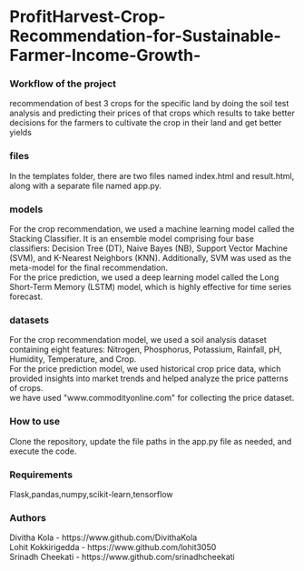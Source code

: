 # ProfitHarvest-Crop-Recommendation-for-Sustainable-Farmer-Income-Growth-
<h3>Workflow of the project</h3>
recommendation of best 3 crops for the specific land by doing the soil test analysis and predicting their prices of that crops which results to take better decisions for the farmers to cultivate the crop in their land and get better yields
<br>
<h3>files</h3>
In the templates folder, there are two files named index.html and result.html, along with a separate file named app.py.
<br>
<h3>models</h3>
For the crop recommendation, we used a machine learning model called the Stacking Classifier. It is an ensemble model comprising four base classifiers: Decision Tree (DT), Naive Bayes (NB), Support Vector Machine (SVM), and K-Nearest Neighbors (KNN). Additionally, SVM was used as the meta-model for the final recommendation.
<br>
For the price prediction, we used a deep learning model called the Long Short-Term Memory (LSTM) model, which is highly effective for time series forecast.
<br>
<h3>datasets</h3>
For the crop recommendation model, we used a soil analysis dataset containing eight features: Nitrogen, Phosphorus, Potassium, Rainfall, pH, Humidity, Temperature, and Crop.
<br>
For the price prediction model, we used historical crop price data, which provided insights into market trends and helped analyze the price patterns of crops.
<br>
we have used "www.commodityonline.com" for collecting the price dataset.
<h3>How to use</h3>
Clone the repository, update the file paths in the app.py file as needed, and execute the code.
<h3>Requirements</h3>
Flask,pandas,numpy,scikit-learn,tensorflow
<br>
<h3>Authors</h3>
Divitha Kola - https://www.github.com/DivithaKola
<br>
Lohit Kokkirigedda - https://www.github.com/lohit3050
<br>
Srinadh Cheekati - https://www.github.com/srinadhcheekati

